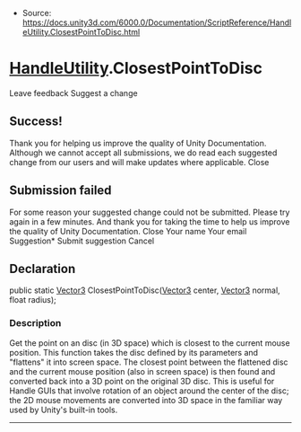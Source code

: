 * Source: https://docs.unity3d.com/6000.0/Documentation/ScriptReference/HandleUtility.ClosestPointToDisc.html

#  [HandleUtility](https://docs.unity3d.com/6000.0/Documentation/ScriptReference/HandleUtility.html).ClosestPointToDisc
Leave feedback
Suggest a change
## Success!
Thank you for helping us improve the quality of Unity Documentation. Although we cannot accept all submissions, we do read each suggested change from our users and will make updates where applicable.
Close
## Submission failed
For some reason your suggested change could not be submitted. Please <a>try again</a> in a few minutes. And thank you for taking the time to help us improve the quality of Unity Documentation.
Close
Your name Your email Suggestion* Submit suggestion
Cancel
## Declaration
public static [Vector3](https://docs.unity3d.com/6000.0/Documentation/ScriptReference/Vector3.html) ClosestPointToDisc([Vector3](https://docs.unity3d.com/6000.0/Documentation/ScriptReference/Vector3.html) center, [Vector3](https://docs.unity3d.com/6000.0/Documentation/ScriptReference/Vector3.html) normal, float radius); 
### Description
Get the point on an disc (in 3D space) which is closest to the current mouse position.
This function takes the disc defined by its parameters and "flattens" it into screen space. The closest point between the flattened disc and the current mouse position (also in screen space) is then found and converted back into a 3D point on the original 3D disc. This is useful for Handle GUIs that involve rotation of an object around the center of the disc; the 2D mouse movements are converted into 3D space in the familiar way used by Unity's built-in tools.
* * *
